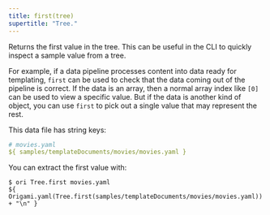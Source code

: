 ```yaml
---
title: first(tree)
supertitle: "Tree."
---
```


Returns the first value in the tree. This can be useful in the CLI to quickly inspect a sample value from a tree.

For example, if a data pipeline processes content into data ready for templating, `first` can be used to check that the data coming out of the pipeline is correct. If the data is an array, then a normal array index like `[0]` can be used to view a specific value. But if the data is another kind of object, you can use `first` to pick out a single value that may represent the rest.

This data file has string keys:

```yaml
# movies.yaml
${ samples/templateDocuments/movies/movies.yaml }
```

You can extract the first value with:

```console
$ ori Tree.first movies.yaml
${ Origami.yaml(Tree.first(samples/templateDocuments/movies/movies.yaml)) + "\n" }
```
